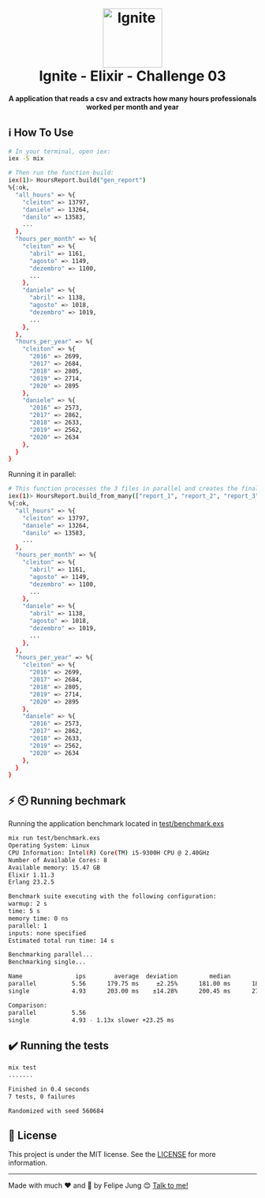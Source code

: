 <h1 align="center">
    <img width="120" alt="Ignite" src="https://res.cloudinary.com/dqcqifjms/image/upload/v1615216700/felipejung/ignite.png" />
    <br>
    Ignite - Elixir - Challenge 03
</h1>

<h4 align="center">
  A application that reads a csv and extracts how many hours professionals worked per month and year
</h4>

## :information_source: How To Use

```bash
# In your terminal, open iex:
iex -S mix

# Then run the function build:
iex(1)> HoursReport.build("gen_report")
%{:ok,
  "all_hours" => %{
    "cleiton" => 13797,
    "daniele" => 13264,
    "danilo" => 13583,
    ...
  },
  "hours_per_month" => %{
    "cleiton" => %{
      "abril" => 1161,
      "agosto" => 1149,
      "dezembro" => 1100,
      ...
    },
    "daniele" => %{
      "abril" => 1138,
      "agosto" => 1018,
      "dezembro" => 1019,
      ...
    },
  },
  "hours_per_year" => %{
    "cleiton" => %{
      "2016" => 2699,
      "2017" => 2684,
      "2018" => 2805,
      "2019" => 2714,
      "2020" => 2895
    },
    "daniele" => %{
      "2016" => 2573,
      "2017" => 2862,
      "2018" => 2633,
      "2019" => 2562,
      "2020" => 2634
    },
  }
}
```

Running it in parallel:

```bash
# This function processes the 3 files in parallel and creates the final report
iex(1)> HoursReport.build_from_many(["report_1", "report_2", "report_3"])
%{:ok,
  "all_hours" => %{
    "cleiton" => 13797,
    "daniele" => 13264,
    "danilo" => 13583,
    ...
  },
  "hours_per_month" => %{
    "cleiton" => %{
      "abril" => 1161,
      "agosto" => 1149,
      "dezembro" => 1100,
      ...
    },
    "daniele" => %{
      "abril" => 1138,
      "agosto" => 1018,
      "dezembro" => 1019,
      ...
    },
  },
  "hours_per_year" => %{
    "cleiton" => %{
      "2016" => 2699,
      "2017" => 2684,
      "2018" => 2805,
      "2019" => 2714,
      "2020" => 2895
    },
    "daniele" => %{
      "2016" => 2573,
      "2017" => 2862,
      "2018" => 2633,
      "2019" => 2562,
      "2020" => 2634
    },
  }
}
```

## :zap: :clock10: Running bechmark

Running the application benchmark located in [test/benchmark.exs](test/benchmark.exs)

```bash
mix run test/benchmark.exs
Operating System: Linux
CPU Information: Intel(R) Core(TM) i5-9300H CPU @ 2.40GHz
Number of Available Cores: 8
Available memory: 15.47 GB
Elixir 1.11.3
Erlang 23.2.5

Benchmark suite executing with the following configuration:
warmup: 2 s
time: 5 s
memory time: 0 ns
parallel: 1
inputs: none specified
Estimated total run time: 14 s

Benchmarking parallel...
Benchmarking single...

Name               ips        average  deviation         median
parallel          5.56      179.75 ms     ±2.25%      181.00 ms      18
single            4.93      203.00 ms    ±14.28%      200.45 ms      27

Comparison:
parallel          5.56
single            4.93 - 1.13x slower +23.25 ms
```

## :heavy_check_mark: Running the tests

```bash
mix test
.......

Finished in 0.4 seconds
7 tests, 0 failures

Randomized with seed 560684
```

## :memo: License

This project is under the MIT license. See the [LICENSE](https://github.com/felipe-jm/elixir-ignite-reports-generator/blob/master/LICENSE) for more information.

---

Made with much :heart: and :muscle: by Felipe Jung :blush: <a href="https://www.linkedin.com/in/felipe-jung/">Talk to me!</a>
